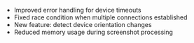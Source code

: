 - Improved error handling for device timeouts
- Fixed race condition when multiple connections established
- New feature: detect device orientation changes
- Reduced memory usage during screenshot processing
